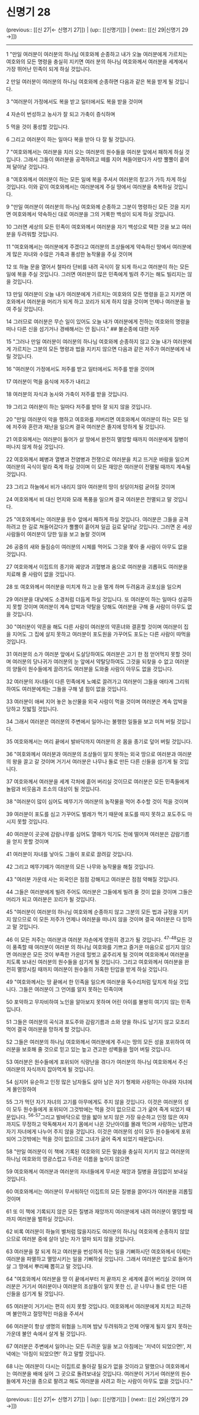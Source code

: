 # 신명기 28

(previous:: [[신 27|← 신명기 27]]) | (up:: [[신명기]]) | (next:: [[신 29|신명기 29 →]])

***




1 
"만일 여러분이 여러분의 하나님 여호와께 순종하고 내가 오늘 여러분에게 가르치는 여호와의 모든 명령을 충실히 지키면 여러 분의 하나님 여호와께서 여러분을 세계에서 가장 뛰어난 민족이 되게 하실 것입니다. 



2 
만일 여러분이 여러분의 하나님 여호와께 순종하면 다음과 같은 복을 받게 될 것입니다. 



3 
"여러분이 가정에서도 복을 받고 일터에서도 복을 받을 것이며 



4 
자손이 번성하고 농사가 잘 되고 가축이 증식하며 



5 
먹을 것이 풍성할 것입니다. 



6 
그리고 여러분이 하는 일마다 복을 받아 다 잘 될 것입니다. 



7 
"여호와께서는 여러분을 치러 오는 여러분의 원수들을 여러분 앞에서 패하게 하실 것입니다. 그래서 그들이 여러분을 공격하려고 떼를 지어 쳐들어왔다가 사방 뿔뿔이 흩어져 달아날 것입니다. 



8 
"여호와께서 여러분이 하는 모든 일에 복을 주셔서 여러분의 창고가 가득 차게 하실 것입니다. 이와 같이 여호와께서는 여러분에게 주실 땅에서 여러분을 축복하실 것입니다. 



9 
"만일 여러분이 여러분의 하나님 여호와께 순종하고 그분이 명령하신 모든 것을 지키면 여호와께서 약속하신 대로 여러분을 그의 거룩한 백성이 되게 하실 것입니다. 



10 
그러면 세상의 모든 민족이 여호와께서 여러분을 자기 백성으로 택한 것을 보고 여러분을 두려워할 것입니다. 



11 
"여호와께서는 여러분에게 주겠다고 여러분의 조상들에게 약속하신 땅에서 여러분에게 많은 자녀와 수많은 가축과 풍성한 농작물을 주실 것이며 



12 
또 하늘 문을 열어서 철따라 단비를 내려 곡식이 잘 되게 하시고 여러분이 하는 모든 일에 복을 주실 것입니다. 그러면 여러분이 많은 민족에게 빌려 주기는 해도 빌리지는 않을 것입니다. 



13 
만일 여러분이 오늘 내가 여러분에게 가르치는 여호와의 모든 명령을 듣고 지키면 여호와께서 여러분을 머리가 되게 하고 꼬리가 되게 하지 않을 것이며 언제나 여러분을 높여 주실 것입니다. 



14 
그러므로 여러분은 무슨 일이 있어도 오늘 내가 여러분에게 전하는 여호와의 명령을 떠나 다른 신을 섬기거나 경배해서는 안 됩니다." ## 불순종에 대한 저주 



15 
"그러나 만일 여러분이 여러분의 하나님 여호와께 순종하지 않고 오늘 내가 여러분에게 가르치는 그분의 모든 명령과 법을 지키지 않으면 다음과 같은 저주가 여러분에게 내릴 것입니다. 



16 
"여러분이 가정에서도 저주를 받고 일터에서도 저주를 받을 것이며 



17 
여러분이 먹을 음식에 저주가 내리고 



18 
여러분의 자식과 농사와 가축이 저주를 받을 것입니다. 



19 
그리고 여러분이 하는 일마다 저주를 받아 잘 되지 않을 것입니다. 



20 
"만일 여러분이 악을 행하고 여호와를 저버리면 여호와께서 여러분이 하는 모든 일에 저주와 혼란과 재난을 일으켜 결국 여러분은 졸지에 망하게 될 것입니다. 



21 
여호와께서는 여러분이 들어가 살 땅에서 완전히 멸망할 때까지 여러분에게 질병이 떠나지 않게 하실 것입니다. 



22 
여호와께서 폐병과 열병과 전염병과 전쟁으로 여러분을 치고 뜨거운 바람을 일으켜 여러분의 곡식이 말라 죽게 하실 것이며 이 모든 재앙은 여러분이 전멸될 때까지 계속될 것입니다. 



23 
그리고 하늘에서 비가 내리지 않아 여러분의 땅이 쇳덩이처럼 굳어질 것이며 



24 
여호와께서 비 대신 먼지와 모래 폭풍을 일으켜 결국 여러분은 전멸되고 말 것입니다. 



25 
"여호와께서는 여러분을 원수 앞에서 패하게 하실 것입니다. 여러분은 그들을 공격하려고 한 길로 쳐들어갔다가 뿔뿔이 흩어져 일곱 길로 달아날 것입니다. 그러면 온 세상 사람들이 여러분이 당한 일을 보고 놀랄 것이며 



26 
공중의 새와 들짐승이 여러분의 시체를 먹어도 그것을 쫓아 줄 사람이 아무도 없을 것입니다. 



27 
여호와께서 이집트의 종기와 궤양과 괴혈병과 옴으로 여러분을 괴롭혀도 여러분을 치료해 줄 사람이 없을 것입니다. 



28 
또 여호와께서 여러분을 미치게 하고 눈을 멀게 하며 두려움과 공포심을 일으켜 



29 
여러분을 대낮에도 소경처럼 더듬게 하실 것입니다. 또 여러분이 하는 일마다 성공하지 못할 것이며 여러분이 계속 압박과 약탈을 당해도 여러분을 구해 줄 사람이 아무도 없을 것입니다. 



30 
"여러분이 약혼을 해도 다른 사람이 여러분의 약혼녀와 결혼할 것이며 여러분이 집을 지어도 그 집에 살지 못하고 여러분이 포도원을 가꾸어도 포도는 다른 사람이 따먹을 것입니다. 



31 
여러분의 소가 여러분 앞에서 도살당하여도 여러분은 고기 한 점 얻어먹지 못할 것이며 여러분의 당나귀가 여러분의 눈 앞에서 약탈당하여도 그것을 되찾을 수 없고 여러분의 양들이 원수들에게 끌려가도 여러분을 도와줄 사람이 아무도 없을 것입니다. 



32 
여러분의 자녀들이 다른 민족에게 노예로 끌려가고 여러분이 그들을 애타게 그리워하여도 여러분에게는 그들을 구해 낼 힘이 없을 것입니다. 



33 
여러분이 애써 지어 놓은 농산물을 외국 사람이 먹을 것이며 여러분은 계속 압박을 당하고 짓밟힐 것입니다. 



34 
그래서 여러분은 여러분의 주변에서 일어나는 불행한 일들을 보고 미쳐 버릴 것입니다. 



35 
여호와께서는 머리 끝에서 발바닥까지 여러분의 온 몸을 종기로 덮어 버릴 것입니다. 



36 
"여호와께서 여러분과 여러분의 조상들이 알지 못하는 외국 땅으로 여러분과 여러분의 왕을 끌고 갈 것이며 거기서 여러분은 나무나 돌로 만든 다른 신들을 섬기게 될 것입니다. 



37 
여호와께서 여러분을 세계 각처에 흩어 버리실 것이므로 여러분은 모든 민족들에게 놀람과 비웃음과 조소의 대상이 될 것입니다. 



38 
"여러분이 많이 심어도 메뚜기가 여러분의 농작물을 먹어 추수할 것이 적을 것이며 



39 
여러분이 포도를 심고 가꾸어도 벌레가 먹기 때문에 포도를 따지 못하고 포도주도 마시지 못할 것입니다. 



40 
여러분이 곳곳에 감람나무를 심어도 열매가 익기도 전에 떨어져 여러분은 감람기름을 얻지 못할 것이며 



41 
여러분이 자녀를 낳아도 그들이 포로로 끌려갈 것입니다. 



42 
그리고 메뚜기떼가 여러분의 모든 나무와 농작물을 해칠 것입니다. 



43 
"여러분 가운데 사는 외국인은 점점 강해지고 여러분은 점점 약해질 것입니다. 



44 
그들은 여러분에게 빌려 주어도 여러분은 그들에게 빌려 줄 것이 없을 것이며 그들은 머리가 되고 여러분은 꼬리가 될 것입니다. 



45 
"여러분이 여러분의 하나님 여호와께 순종하지 않고 그분의 모든 법과 규정을 지키지 않으므로 이 모든 저주가 언제나 여러분을 떠나지 않을 것이며 결국 여러분은 다 망하고 말 것입니다. 



46 
이 모든 저주는 여러분과 여러분 자손에게 영원히 경고가 될 것입니다. <sup class="versenum">47-48</sup>모든 것이 풍족할 때 여러분이 여러분 의 하나님 여호와를 기쁘고 즐거운 마음으로 섬기지 않으면 여러분은 모든 것이 부족한 가운데 헐벗고 굶주리게 될 것이며 여호와께서 여러분을 치도록 보내신 여러분의 원수들을 섬기게 될 것입니다. 그리고 여호와께서 여러분을 완전히 멸망시킬 때까지 여러분이 원수들의 가혹한 탄압을 받게 하실 것입니다. 



49 
"여호와께서는 땅 끝에서 한 민족을 일으켜 여러분을 독수리처럼 덮치게 하실 것입니다. 그들은 여러분이 그 언어를 알지 못하는 민족이며 



50 
포악하고 무자비하여 노인을 알아보지 못하며 어린 아이를 불쌍히 여기지 않는 민족입니다. 



51 
그들은 여러분의 곡식과 포도주와 감람기름과 소와 양을 하나도 남기지 않고 모조리 먹어 결국 여러분을 망하게 할 것입니다. 



52 
그들은 여러분의 하나님 여호와께서 여러분에게 주시는 땅의 모든 성을 포위하여 여러분을 보호해 줄 것으로 믿고 있는 높고 견고한 성벽들을 헐어 버릴 것입니다. 



53 
여러분은 원수들에게 포위되어 식량난을 겪다가 여러분의 하나님 여호와께서 주신 여러분의 자식까지 잡아먹게 될 것입니다. 



54 
심지어 유순하고 인정 많은 남자들도 살아 남은 자기 형제와 사랑하는 아내와 자녀에게 몰인정하여 



55 
그가 먹던 자기 자녀의 고기를 아무에게도 주지 않을 것입니다. 이것은 여러분의 성이 모두 원수들에게 포위되어 그것밖에는 먹을 것이 없으므로 그가 굶어 죽게 되었기 때문입니다. <sup class="versenum">56-57</sup>그리고 발바닥으로 땅을 밟아 보지 않은 가장 유순하고 인정 많은 여자까지도 무정하고 악독해져서 자기 몸에서 나온 갓난아이를 몰래 먹으며 사랑하는 남편과 자기 자녀에게 나누어 주지 않을 것입니다. 이것은 여러분의 성이 모두 원수들에게 포위되어 그것밖에는 먹을 것이 없으므로 그녀가 굶어 죽게 되었기 때문입니다. 



58 
"만일 여러분이 이 책에 기록된 여호와의 모든 말씀을 충실히 지키지 않고 여러분의 하나님 여호와의 영광스럽고 두려운 이름을 높이지 않으면 



59 
여호와께서 여러분과 여러분의 자녀들에게 무서운 재앙과 질병을 끊임없이 보내실 것입니다. 



60 
여호와께서는 여러분이 무서워하던 이집트의 모든 질병을 끌어다가 여러분을 괴롭힐 것이며 



61 
또 이 책에 기록되지 않은 모든 질병과 재앙까지 여러분에게 내려 여러분이 멸망할 때까지 여러분을 벌하실 것입니다. 



62 
비록 여러분이 하늘의 별처럼 많을지라도 여러분의 하나님 여호와께 순종하지 않았으므로 여러분 중에 살아 남는 자가 얼마 되지 않을 것입니다. 



63 
여러분을 잘 되게 하고 여러분을 번성하게 하는 일을 기뻐하시던 여호와께서 이제는 여러분을 파멸하고 멸망시키는 일을 기뻐하실 것입니다. 그래서 여러분은 앞으로 들어가 살 그 땅에서 뿌리째 뽑히고 말 것입니다. 



64 
"여호와께서 여러분을 땅 이 끝에서부터 저 끝까지 온 세계에 흩어 버리실 것이며 여러분은 거기서 여러분이나 여러분의 조상들이 알지 못한 신, 곧 나무나 돌로 만든 다른 신들을 섬기게 될 것입니다. 



65 
여러분이 거기서는 편히 쉬지 못할 것입니다. 여호와께서 여러분에게 지치고 피곤하며 불안하고 절망적인 마음을 주셔서 



66 
여러분이 항상 생명의 위협을 느끼며 밤낮 두려워하고 언제 어떻게 될지 알지 못하는 가운데 불안 속에서 살게 될 것입니다. 



67 
여러분은 주변에서 일어나는 모든 두려운 일을 보고 아침에는 '저녁이 되었으면!', 저녁에는 '아침이 되었으면!' 하고 말할 것입니다. 



68 
나는 여러분이 다시는 이집트로 돌아갈 필요가 없을 것이라고 말했으나 여호와께서는 여러분을 배에 실어 그 곳으로 돌려보내실 것입니다. 여러분이 거기서 여러분의 원수들에게 자신을 종으로 팔려고 해도 여러분을 사려고 하는 사람이 아무도 없을 것입니다."

***

(previous:: [[신 27|← 신명기 27]]) | (up:: [[신명기]]) | (next:: [[신 29|신명기 29 →]])
